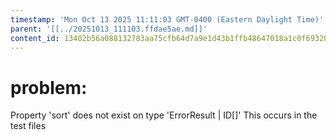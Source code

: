 ```yaml
---
timestamp: 'Mon Oct 13 2025 11:11:03 GMT-0400 (Eastern Daylight Time)'
parent: '[[../20251013_111103.ffdae5ae.md]]'
content_id: 13402b56a088132783aa75cfb64d7a9e1d43b1ffb48647018a1c0f693288a295
---
```


# problem:

Property 'sort' does not exist on type 'ErrorResult | ID\[]'
This occurs in the test files
